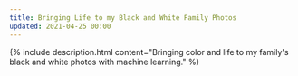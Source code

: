 ```yaml
---
title: Bringing Life to my Black and White Family Photos
updated: 2021-04-25 00:00
---
```


{% include description.html content="Bringing color and life to my family's black and white photos with machine learning." %}